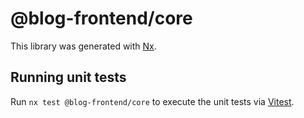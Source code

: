 # @blog-frontend/core

This library was generated with [Nx](https://nx.dev).

## Running unit tests

Run `nx test @blog-frontend/core` to execute the unit tests via [Vitest](https://vitest.dev/).
